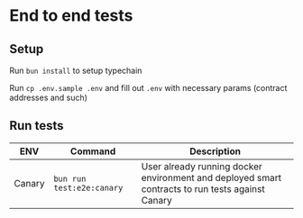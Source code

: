 # End to end tests
## Setup

Run `bun install` to setup typechain

Run `cp .env.sample .env` and fill out `.env` with necessary params (contract addresses and such)

## Run tests
| ENV    | Command                   | Description                                                                                     |
|--------|---------------------------|-------------------------------------------------------------------------------------------------|
| Canary | `bun run test:e2e:canary` | User already running docker environment and deployed smart contracts to run tests against Canary |
